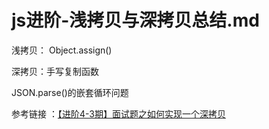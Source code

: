 # js进阶-浅拷贝与深拷贝总结.md

浅拷贝： Object.assign()

深拷贝：手写复制函数

JSON.parse()的嵌套循环问题

参考链接 ：[【进阶4-3期】面试题之如何实现一个深拷贝](https://juejin.im/post/5c45112e6fb9a04a027aa8fe)

